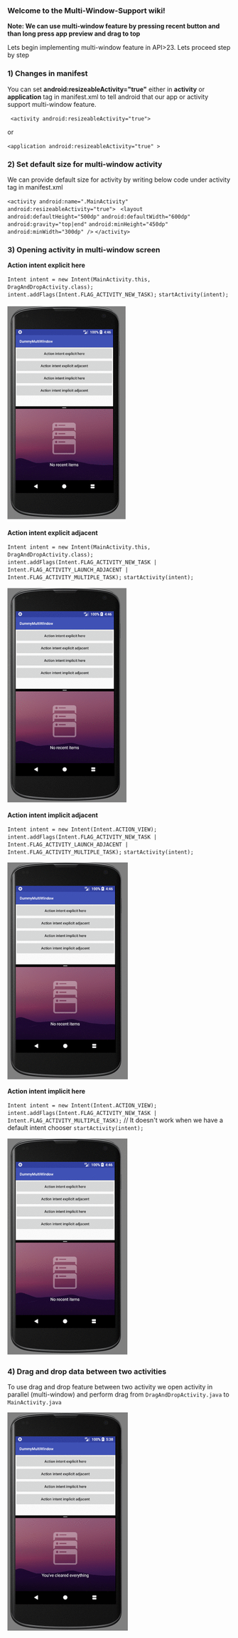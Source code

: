 ### Welcome to the Multi-Window-Support wiki!

**Note: We can use multi-window feature by pressing recent button and than long press app preview and drag to top**

Lets begin implementing multi-window feature in API>23. Lets proceed step by step

###  1) Changes in manifest
 You can set **android:resizeableActivity="true"** either in **activity** or **application** tag in manifest.xml to tell android that our app or activity support multi-window feature.

` <activity android:resizeableActivity="true">`

or

`<application android:resizeableActivity="true" >`

### 2) Set default size for multi-window activity
We can provide default size for activity by writing below code under activity tag in manifest.xml

  `<activity android:name=".MainActivity"`
             `android:resizeableActivity="true">`
    ` <layout`
                  `android:defaultHeight="500dp"`
                  `android:defaultWidth="600dp"`
                  `android:gravity="top|end"`
                 `android:minHeight="450dp"`
                  `android:minWidth="300dp" />`
  `</activity>`   

### 3) Opening activity in multi-window screen 
 **Action intent explicit here**

`Intent intent = new Intent(MainActivity.this, DragAndDropActivity.class);`
`intent.addFlags(Intent.FLAG_ACTIVITY_NEW_TASK);`
`startActivity(intent);`
        
![Action intent explicit adjacent](https://github.com/rajeshct/Multi-Window-Support/blob/master/Action%20intent%20explicit%20here.gif)

**Action intent explicit adjacent**
 
 `Intent intent = new Intent(MainActivity.this, DragAndDropActivity.class);`
 `intent.addFlags(Intent.FLAG_ACTIVITY_NEW_TASK |`
 `Intent.FLAG_ACTIVITY_LAUNCH_ADJACENT | Intent.FLAG_ACTIVITY_MULTIPLE_TASK);`
 `startActivity(intent);`
 
![Action intent explicit adjacent](https://github.com/rajeshct/Multi-Window-Support/blob/master/Action%20intent%20explicit%20adjacent.gif)

**Action intent implicit adjacent**

`Intent intent = new Intent(Intent.ACTION_VIEW);`
`intent.addFlags(Intent.FLAG_ACTIVITY_NEW_TASK |`
`Intent.FLAG_ACTIVITY_LAUNCH_ADJACENT |`
`Intent.FLAG_ACTIVITY_MULTIPLE_TASK);`
`startActivity(intent);`
        
![Action intent implicit adjacent](https://github.com/rajeshct/Multi-Window-Support/blob/master/Action%20intent%20implicit%20adjacent.gif)

**Action intent implicit here**

`Intent intent = new Intent(Intent.ACTION_VIEW);`
`intent.addFlags(Intent.FLAG_ACTIVITY_NEW_TASK | Intent.FLAG_ACTIVITY_MULTIPLE_TASK);`
// It doesn't work when we have a default intent chooser
`startActivity(intent);`
        
        
![Action intent implicit here](https://github.com/rajeshct/Multi-Window-Support/blob/master/Action%20intent%20implicit%20here.gif)


### 4) Drag and drop data between two activities
To use drag and drop feature between two activity we open activity in parallel (multi-window) and perform drag from
`DragAndDropActivity.java`  to `MainActivity.java`

![Multi-Window screen](https://github.com/rajeshct/Multi-Window-Support/blob/master/drag%20and%20drop.gif)
